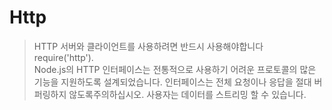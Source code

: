 # Http  
> HTTP 서버와 클라이언트를 사용하려면 반드시 사용해야합니다 require('http').  
> Node.js의 HTTP 인터페이스는 전통적으로 사용하기 어려운 프로토콜의 많은 기능을 지원하도록 설계되었습니다. 인터페이스는 전체 요청이나 응답을 절대 버퍼링하지 않도록주의하십시오. 사용자는 데이터를 스트리밍 할 수 있습니다.  



